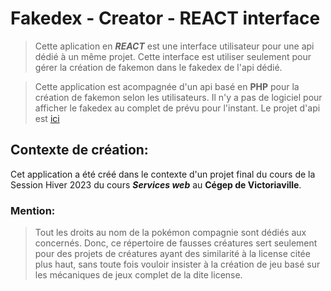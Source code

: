 # Fakedex - Creator - REACT interface

> Cette aplication en ***REACT***  est une interface utilisateur pour une api dédié à un même projet. Cette interface est utiliser seulement pour gérer la création de fakemon dans le fakedex de l'api dédié.

> Cette application est acompagnée d'un api basé en **PHP** pour la création de fakemon selon les utilisateurs. Il n'y a pas de logiciel pour afficher le fakedex au complet de prévu pour l'instant. Le projet d'api est [ici](https://github.com/2133662-seguin-jonathan/fakedex)


## Contexte de création:

Cet application a été créé dans le contexte d'un projet final du cours de la Session Hiver 2023 du cours ***Services web*** au **Cégep de Victoriaville**.


### Mention:

> Tout les droits au nom de la pokémon compagnie sont dédiés  aux concernés. Donc, ce répertoire de fausses créatures sert seulement pour des projets de créatures ayant des similarité à la license citée plus haut, sans toute fois vouloir insister à la création de jeu basé sur les mécaniques de jeux complet de la dite license.